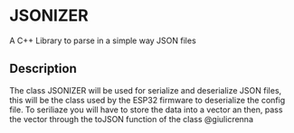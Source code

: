 # JSONIZER
 A C++ Library to parse in a simple way JSON files

## Description

The class JSONIZER will be used for serialize and deserialize JSON files, this will be the
class used by the ESP32 firmware to deserialize the config file.
To seriliaze you will have to store the data into a vector an then, pass the vector through
the toJSON function of the class
@giulicrenna
